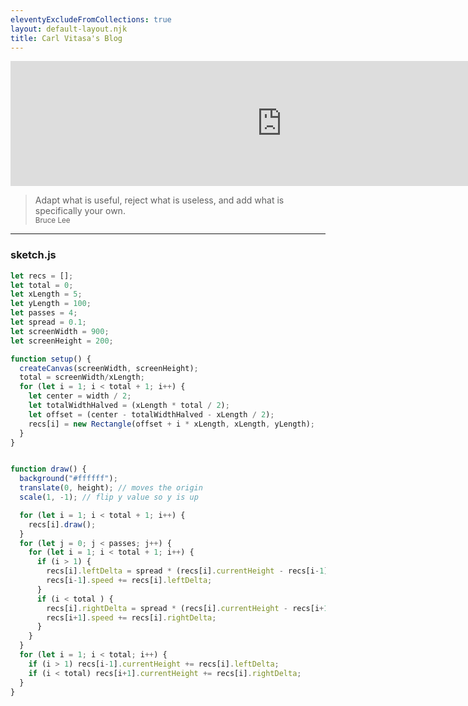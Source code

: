 ```yaml
---
eleventyExcludeFromCollections: true
layout: default-layout.njk
title: Carl Vitasa's Blog
---
```


<div style="max-width: 868px; height: 200px;" class="corner-wrapper">
<iframe width="868px" height="200px" frameborder="0" src="https://editor.p5js.org/embed/oG7PAiEe3"></iframe>
</div>

> Adapt what is useful, reject what is useless, and add what is specifically your own.
> <br> <small>Bruce Lee</small>

---

### sketch.js

```javascript
let recs = [];
let total = 0;
let xLength = 5;
let yLength = 100;
let passes = 4;
let spread = 0.1;
let screenWidth = 900;
let screenHeight = 200;

function setup() { 
  createCanvas(screenWidth, screenHeight);
  total = screenWidth/xLength;
  for (let i = 1; i < total + 1; i++) {
    let center = width / 2;
    let totalWidthHalved = (xLength * total / 2);
    let offset = (center - totalWidthHalved - xLength / 2);
    recs[i] = new Rectangle(offset + i * xLength, xLength, yLength);
  }
}


function draw() {
  background("#ffffff");
  translate(0, height); // moves the origin
  scale(1, -1); // flip y value so y is up

  for (let i = 1; i < total + 1; i++) {
    recs[i].draw();
  }
  for (let j = 0; j < passes; j++) {
    for (let i = 1; i < total + 1; i++) {
      if (i > 1) {
        recs[i].leftDelta = spread * (recs[i].currentHeight - recs[i-1].currentHeight);
        recs[i-1].speed += recs[i].leftDelta;
      }
      if (i < total ) {
        recs[i].rightDelta = spread * (recs[i].currentHeight - recs[i+1].currentHeight);
        recs[i+1].speed += recs[i].rightDelta;
      }
    }
  }
  for (let i = 1; i < total; i++) {
    if (i > 1) recs[i-1].currentHeight += recs[i].leftDelta;
    if (i < total) recs[i+1].currentHeight += recs[i].rightDelta;
  }
}
```
